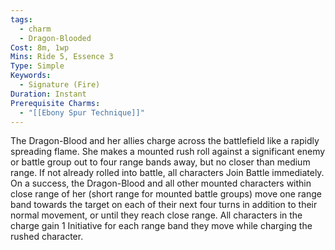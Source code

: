 ```yaml
---
tags:
  - charm
  - Dragon-Blooded
Cost: 8m, 1wp
Mins: Ride 5, Essence 3
Type: Simple
Keywords:
  - Signature (Fire)
Duration: Instant
Prerequisite Charms:
  - "[[Ebony Spur Technique]]"
---
```

The Dragon-Blood and her allies charge across the battlefield like a rapidly spreading flame. She makes a mounted rush roll against a significant enemy or battle group out to four range bands away, but no closer than medium range. If not already rolled into battle, all characters Join Battle immediately. On a success, the Dragon-Blood and all other mounted characters within close range of her (short range for mounted battle groups) move one range band towards the target on each of their next four turns in addition to their normal movement, or until they reach close range. All characters in the charge gain 1 Initiative for each range band they move while charging the rushed character.